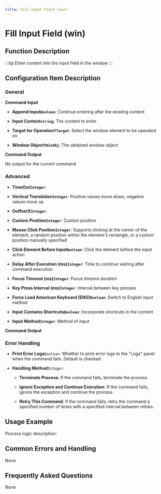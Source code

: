 ```yaml
---
title: Fill Input Field (win)
---
```


# Fill Input Field (win)

## Function Description

:::tip 
Enter content into the input field in the window
:::

## Configuration Item Description

### General

**Command Input**

- **Append Input`Boolean`**: Continue entering after the existing content

- **Input Content`string`**: The content to enter

- **Target for Operation`TTarget`**: Select the window element to be operated on

- **Window Object`TWinObj`**: The obtained window object


**Command Output**

No output for the current command

### Advanced

- **TimeOut`Integer`**: 

- **Vertical Translation`Integer`**: Positive values move down, negative values move up

- **OoffsetX`Integer`**: 

- **Custom Position`Integer`**: Custom position

- **Mouse Click Position`Integer`**: Supports clicking at the center of the element, a random position within the element's rectangle, or a custom position manually specified

- **Click Element Before Input`Boolean`**: Click the element before the input action

- **Delay After Execution (ms)`Integer`**: Time to continue waiting after command execution

- **Focus Timeout (ms)`Integer`**: Focus timeout duration

- **Key Press Interval (ms)`Integer`**: Interval between key presses

- **Force Load American Keyboard (ENG)`Boolean`**: Switch to English input method

- **Input Contains Shortcuts`Boolean`**: Incorporate shortcuts in the content

- **Input Method`Integer`**: Method of input


**Command Output**

### Error Handling

- **Print Error Logs**`Boolean`: Whether to print error logs to the "Logs" panel when the command fails. Default is checked. 

- **Handling Method**`Integer`:

    - **Terminate Process**: If the command fails, terminate the process.

    - **Ignore Exception and Continue Execution**: If the command fails, ignore the exception and continue the process.

    - **Retry This Command**: If the command fails, retry the command a specified number of times with a specified interval between retries.

## Usage Example

Process logic description:

## Common Errors and Handling

None

## Frequently Asked Questions

None

